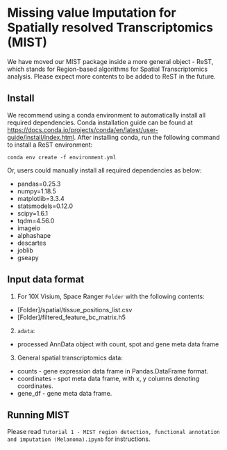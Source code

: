 # Missing value Imputation for Spatially resolved Transcriptomics (MIST)

We have moved our MIST package inside a more general object - ReST, which stands for Region-based
algorithms for Spatial Transcriptomics analysis. Please expect more contents to be added to ReST in the future.

## Install

We recommend using a conda environment to automatically install all required dependencies. Conda installation guide can be found at https://docs.conda.io/projects/conda/en/latest/user-guide/install/index.html. After installing conda, run the following command to install a ReST environment:

  `conda env create -f environment.yml`

Or, users could manually install all required dependencies as below:

  * pandas=0.25.3
  * numpy=1.18.5
  * matplotlib=3.3.4
  * statsmodels=0.12.0
  * scipy=1.6.1
  * tqdm=4.56.0
  * imageio
  * alphashape
  * descartes
  * joblib
  * gseapy

## Input data format
1. For 10X Visium, Space Ranger `Folder` with the following contents:
  - [Folder]/spatial/tissue_positions_list.csv
  - [Folder]/filtered_feature_bc_matrix.h5
2. `adata`: 
  - processed AnnData object with count, spot and gene meta data frame
3. General spatial transcriptomics data:
  - counts - gene expression data frame in Pandas.DataFrame format.
  - coordinates - spot meta data frame, with x, y columns denoting coordinates.
  - gene_df - gene meta data frame.

## Running MIST
  Please read `Tutorial 1 - MIST region detection, functional annotation and imputation (Melanoma).ipynb` for instructions.

<!-- ## Parameters 
  ### I/O parameters
  * -f: path to the input raw count matrix (csv).
  * -o: path to save the imputed data sets.

  ### Model Parameters
  * -r: radius in Euclidean distance to consider as adjacent spots.
  * -s: whether to select thresholding parameter epsilon automatically or not. 0: no selection, use fixed. 1: select automatically.
  * -e: edge filtering parameter epsilon, range from 0 to 1. Only useful when -s was set to 0.
  * -l: normalization method. Must be one of "cpm", "logCPM", "logMed", "none". Default is "cpm".

  ### Other parameters
  * -n: number of processors to be used for parallel computing. 1-10. Default is 1. 

## Run example experiments
  
  The following code will impute the test data with 4 processors, save the imputed cpm data, raw data to the designated folder. Also, the component information will be saved to the same folder.
  
    python3 MIST.py -f test_data/raw.csv -o test_data/imputed.csv -l cpm -n 4

  After running the above code, the following files will be generated:

    1. test_data/imputed.csv -- imputed, normalized, gene filtered expression.
    2. test_data/imputed_complete.csv -- imputed, normalized, gene expression.
    3. test_data/imputed_rawCount.csv -- imputed, raw gene counts.
    4. imputed_cluster_info.csv -- region assignment of every spot.

  ### Visualize major tissue components
  
  The following code will take component information returned by the imputation pipeline and visualize the component information.
  
    python3 visualize_components.py test_data/imputed_cluster_info.csv test_data/cluster.png
  
  The above code will visualize the detected regions by giving a figure like:

  [Cluster Visualization](test_data/output/cluster.png) -->
